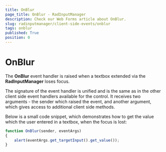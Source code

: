 ```yaml
---
title: OnBlur
page_title: OnBlur - RadInputManager
description: Check our Web Forms article about OnBlur.
slug: radinputmanager/client-side-events/onblur
tags: onblur
published: True
position: 0
---
```


# OnBlur





The **OnBlur** event handler is raised when a textbox extended via the **RadInputManager** loses focus.

The signature of the event handler is unified and is the same as in the other client side event handlers available for the control. It receives two arguments - the sender which raised the event, and another argument, which gives access to additional client side methods.

Below is a small code snippet, which demonstrates how to get the value which the user entered in a textbox, when the focus is lost:

````JavaScript
function OnBlur(sender, eventArgs)
{
	alert(eventArgs.get_targetInput().get_value());
}
````


